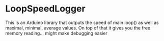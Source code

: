 # LoopSpeedLogger
This is an Arduino library that outputs the speed of main loop() as well as maximal, minimal, average values. On top of that it gives you the free memory reading... might make debugging easier
